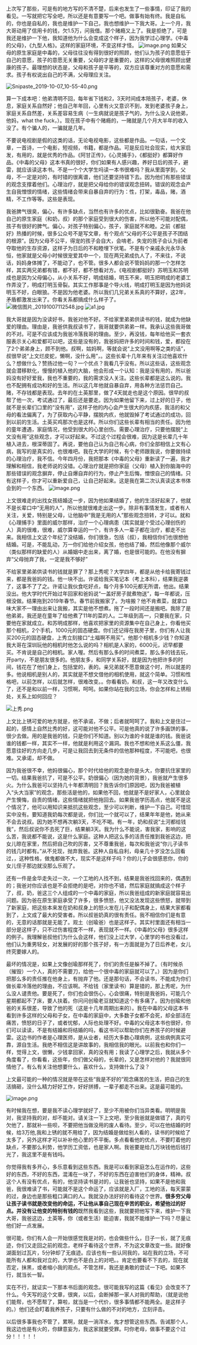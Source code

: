 
上次写了那些，可是有的地方写的不清不楚，后来也发生了一些事情，印证了我的看见。一写就把它写全吧，所以还是有意要写一个吧。做事有始有终。我是自私的，你也是自私的，我也是维护一下自己，我也想维护一下我大哥。上一个月，我大哥动用了信用卡的钱，欠1.5万，问我借。那个赌瘾又上了。我是拒绝了，可是我还是维护一下他，我知道他为什么会变成这个样子，因为我学过心理学。《中毒的父母》，《九型人格》。这样的家庭环境，不变这样才怪。
![image.png](https://upload-images.jianshu.io/upload_images/8195910-937cac7b6dffd858.png?imageMogr2/auto-orient/strip%7CimageView2/2/w/1240)
如果父母的原生家庭是中毒的，父母往往没有得到很好的照顾，他们认为孩子的意愿低于自己的意愿，孩子的意愿无关重要，父母的才是重要的，这样的父母很难照顾出健康的孩子。最理想的状态是，父母和孩子是平等的，双方应该尊重对方的意愿和需求。孩子有权说出自己的不满，父母理应关注。

![Snipaste_2019-10-07_10-55-40.png](https://upload-images.jianshu.io/upload_images/8195910-8fdee160b4feb76a.png?imageMogr2/auto-orient/strip%7CimageView2/2/w/1240)

算一下成本吧：他弟清明不回，每年省下钱和2，3天时间成本陪孩子，老婆，休息，家庭关系自然好；他自己年年回，心里有火又意识不到，发到老婆孩子身上，家庭关系自然差，关系差容易生病（一生病就说是孩子气的，为什么没人说他弟，他妈，what the fuck，）。现在孩子中有个赌瘾的，一赌就是几个月大半年的收入没了。有个骗人的，一骗就是几年。

不要说电视剧是假的这类的话，无论电视电影，这些都是作品。一句话，一个文章，一首诗，一个电影，短视频，书籍，都是作品。可是反应社会现实，给大家启发，有用的，就是优秀的作品。《阿甘正传》，《心灵捕手》，《都挺好》都算好作品。《中毒的父母》这本书真的很好，你们如果有人感兴趣，养好日后的孩子，避雷，就应该读这本书。不是一个个大学生吗读一本书很难吗？我从里面学到，父母，不一定是对的，有时错的很离谱，他们还要坚持错下去。因为他们有那些错误的观念支撑着他们。心理治疗，就是把父母给你的错误观念扭转。错误的观念会产生自我憎恨的情绪，这些情绪会带来自暴自弃的行为：性，打架，毒品，赌，酒精，不工作等等。这些是表现。

我爸脾气很臭，偏心，有许多缺点，当然也有许多的优点，比如很勤奋。我爸在他自己的原生家庭（和奶，叔）的那个家庭受到很大的伤害，所以他不可能对配偶，孩子有很好的脾气。偏心，对孩子特别偏心，孩子，家庭就不和睦。之前《都挺好》热播的时候，很多公众号不是写文章，有个观点“父母的不公平是孩子不团结的根源”。因为父母不公平，得宠的孩子会自大，会啃老，失宠的孩子会认为前者夺取他的生存资源，这样子为日后的不和睦埋下伏笔。不是有个亲戚永光永华永恒，他家就是父母小时候很宠爱其中一个，现在两兄弟成仇人了，不来往，不说话，妈妈身体摊了，不能动了，也不管。很多人都会说不管妈妈的那一个怎样怎样，其实两兄弟都有错，都不好，都不想看对方。《电视剧都挺好》苏明玉和苏明成也是因为父母偏心，从小关系不好，明成结婚，明玉不来，明玉把明成的老婆工作弄没了，明成打明玉骨裂。其实工作那事是个导火线，明成打明玉是因为他妈说明玉不好，白眼狼。不是因为他老婆。所以我们几兄弟关系真的不算好，这2年，矛盾都激发出来了。你看关系都搞成什么样子了。
![微信图片_20191007112548.jpg](https://upload-images.jianshu.io/upload_images/8195910-58300bfd8e28cd6b.jpg?imageMogr2/auto-orient/strip%7CimageView2/2/w/1240)
![a1.jpg](https://upload-images.jianshu.io/upload_images/8195910-0b8bef9dc5518f72.jpg?imageMogr2/auto-orient/strip%7CimageView2/2/w/1240)


我大哥就是因为没读好书，我爸对他不好。不给家里弟弟供读书的钱，就成为他缺爱的理由。理由是，我爸供我叔读书了，我哥就要供弟弟一样。我承认这些我哥做的不对。可是不应该成为我爸冷落我哥的理由。至少，再没钱，每年给他买一套衣服表示关心和爱都可以吧，这些是没有的，我爸妈把许多的时间和钱，爱，都投在了2个弟弟身上，顾不到他。叔啊，姑妈啊，等就会说“上文没用啊等之类的话”，叔很早说“上文烂皮蛇，懒啊，没什么用”，。这些长辈十几年来有关注过他喜欢什么？想做什么？赞扬过他一句？一个优点？我看几乎没有。所以这些话，这些观念就会潜移默化，慢慢的植入他的大脑，他会形成一个认知：我是没有用的，所以爸妈没有好好爱我，我也不重要的，我的需求没人关注。这些长辈都是这么说的。我也不配拥有成功和好的生活。所以这几年他就自暴自弃，用各种方法惩罚自己。赌，不存钱都是表现。去年的在土英那里，做了4天就走也是这个原因。很早的叔帮了他一次，考试通过了，最后还是要走。因为如果他留下来，过上好的日子，他就不是长辈们口里的“没有用”，这样子他的内心会产生很大的内疚感，我活的和父母的看法偏离了，为了获取内心平静，摆脱内疚，他就毁掉了考试通过的成功，回到以前的生活。土英买鸡那次也是这样。所以你们这些长辈有相当的责任。因为他的童年遭遇，家庭情况，他受到很大的心里创伤。需要心理治疗，只要他摆脱“上文没有用”这些观念，才可以好起来。不过这个过程会很难，因为这是长辈几十年植入进去，根深蒂固了。再说，要他自己认为自己有心病，你们全部相信上文有心病，我写的是真实的，也很难吧。我在大学的时候，有个老师跟我说，你要做持续的心理治疗，我不信。今年四月份，我把那本《中毒的父母》重新读了一遍，我才理解和相信，我老师说的没错。心理治疗就是把你家庭（父母）植入到你脑海中的那些错误的观念摒弃，停止自爆自弃的行为，停止产生后悔，憎恨自己的情绪。只有这样子，你才可以重新爱自己，让自己好起来。这是我在第二次认真读这本书体会到的一个东西。
![image.png](https://upload-images.jianshu.io/upload_images/8195910-d626de50829d58b9.png?imageMogr2/auto-orient/strip%7CimageView2/2/w/1240)


上文很难走的出找女孩结婚这一步，因为他如果结婚了，他的生活好起来了，他就不是长辈口中“无用的人”，所以他就很难走出这一步。除非有事情发生，或者有人关注，关爱，特别是父母，让他脑中“我是无用的人”那些观念扭转，才可以。就和《心理捕手》里面的威尔那样，治疗一个心理病患（其实就是个受过心理创伤的人）真的很难，很难，威尔算幸运的一个，有许多人一辈子都在治疗，都走不出来。我相信上文这个年纪了没结婚，你们很急，包括（叔），我相信你们也很想他结婚。可是，不能乱动，万一你们给他介绍女孩，他也结了婚，然后他像那个威尔（类似那样的缺爱的人）从婚姻中走出来，离了婚，也是很可能的。在他没有摒弃“父母抛弃了我，一定是我不够好”

不给家里弟弟供读书的钱就是罪了？那上秀呢？大学四年，都是从他卡给我寄钱过来，都是我爸妈的钱。他一块不出。许诺给我买笔记本（考上本科），结果我逆袭了，这事不了了之。许诺让我伙食吃好点，每个月多100元都无所谓，他出。结果没出。他大学时代开始过年回家和爸妈说“一盖好房子就煮物送”，每一年都说，压根没做。结果拖到2019年春节。春节前我搬家了。为啥搬？他不肯煮菜，就拿口味大家不一理由出来让我搬，其实是他不想煮。拖了一段时间还是搬吧。我除了是他弟弟，我还是在童年了给他煮了11年的菜的人。二年级到高一，只要我在家，只要他在家就成立。和苏明成那样，他喜欢把家里的资源集中在自己身上，你看他买那个相机，2个手机，1000元的固态硬盘。你们还记得在我房子里，你们有人让我买200元的固态硬盘，上秀立刻接口“土福啊不用买”。他那个相机多少钱？你知道我大哥在深圳玩他的相机时他怎么说的吗？相机是人家的，6000元，迟早都要买。不肯说是自己的相机。家人喔。然后有那么多的时间煮菜，那么多的钱去玩，开party，不是朋友很多的。他朋友多，和同学关系好，就是因为他把许多的时间，钱花在了他们身上，包括堂的，表的。亲兄弟就不愿意做这个时，所以就差的多。他说相机是别人的，其实就是不想文借他的相机使用，就这个简单。习惯和性格吧，以前怎样，以后就怎样，很难改变。。你看看奶，和叔，这一年又改变什么了，还不是和以前一样，习惯啊，呵呵。如果你站在我的立场，你会怎样和上锈相处，关系上如何回应？

![上秀.png](https://upload-images.jianshu.io/upload_images/8195910-af2980b5f09d59d7.png?imageMogr2/auto-orient/strip%7CimageView2/2/w/1240)


上文比上锈可爱的地方就是，他不承诺，不做；后者就呵呵了。我和上文是住过一起的，感情上自然比秀的好，这可能对他不公平。可是他真的说了许多画饼的事，很少去做。用的是我爸的钱，只是你们不知道。别以为谁的卡就是谁的钱。我爸说谁的钱都一样，其实不一样，他就是利用这个漏洞。我也不想和他关系这么僵，我愿意往好的方向走几步，可是让我回去到无条件的信他那种程度，不可能吧，也很难。又承诺，却不做。

因为我爸很不幸，他妈很偏心，那个时代给他的观念是你是头大，你要抗住家里的一切。结果我爸抗了，可是不公平。奶很偏心（因为她的背景），我爸就产生很多火。为什么我爸可以坚持几十年都清明回？我告诉你们原因吧，因为我爸被植入“头大当家”的观念，那些活是他的，如果他不回，他就是不是好家人，心里就会产生懊悔，自责的情绪，这些情绪就把他拖回去。如果我爸学历高点，他就不是这个情况了，他可以用知识来抵抗这些观念，至少可以判断，维护一下自己。可惜现实中没有。要知道我奶每次都是说，你们比一个就可以了，结果年年是他，她从来不会去说叔。因为她不想再次躺3天，不吃不喝。有一年，奶和叔说“土河都给钱我”，然后叔说你不去死了巨，结果躺3天。我为什么不能说，害我家，影响的这么苦，我说都不能说，这是什么家庭。这种人把这么多的活责任推到我爸这边，把女儿晾在家里，然后把自己吹的厉害，又不尊重我爸，每次和我爸说“你儿子读书的钱几时都有。”从不兑现，抛弃我爸。这种人自私自利，母亲几十岁没怎么回看过，，这种性格，做鬼都做不大，现实不是这样子吗？你的儿子会很感恩你，你的女儿侄子那边就没那么乐观了。

还有一件是金华走失过一次，一个工地的人找不到，结果是我爸找回来的，偶遇到的；我爸对你应该也是不会拒绝的是吧，对你也不错，然后家庭就搞成这个样子了，叔，奶，爸这三个人组成的一个中毒的家庭，所以我爸组成的新家庭就容易出问题。因为爸在原生家庭承受了许多，很多愤怒，他又没法发现这些愤怒，就带到了新家庭，把这些本来发在奶和叔身上的怒火发在儿子和配偶身上，结果大家都看到了，上文成了最大的受害者。所以叔爸奶真的很有责任。我不相信你们是有意的，无意的话那就是无能了。观土（创瑜爸）也是这样子。其实村里面还有相当一部分是这样子，只不过伤害程度不一样，表现就不一样。《中毒的父母》很多这样的例子。我理解爸叔他们为什么会这样，他们没上过大学，心里学的书也没看过，他们认为重男轻女，对发展的好的那个孩子好，有一方面就是为了日后养老，女儿终究要嫁人的。


最坏的情况是，如果上文像创瑜那样死了，你们的责任是躲不掉了。（有时候杀（摧毁）一个人，真的不需要刀，给他一个很中毒的家庭就可以了。）因为是你们把那么多的责任推在他身上，有抛弃了他。还是那句话，不会读书，不能成为你们做长辈冷落他的理由，不应该啊。不给钱（家里读书）算是错的，那上秀呢，为什么没人谴责他。要是死了，你们也会很伤心，心会很痛，特别是我爸妈，可能几个星期都起不了床，要人扶着。你问问创瑜老豆就知道这个有多痛了。因为创瑜和他爸的关系很差，导致了他的死（这是十几年周期出来的）。我在中毒的父母这本书看到许多这样的父母和子女，在中毒的家庭中，大多数子女都不会死，却全部活在痛苦，愤怒的日子了，或者忧郁，人际也处理不好。中毒的父母这本书也很好，你们可以读读，不是有结婚和将结婚的吗，看这书可以帮助你们在养孩子的时候避雷。这边书的作者是心理医师，是从业者，经历大多数心理病例，这些病例真实可靠，源自生活。我绝不相信这是讲故事的，我相信我的眼光。以前我也和你们一样，觉得上文，很懒，少钱拿回家，真的没有用；我读了心理学之后，我就从多个角度看了，你看看，这些年，你们做父母的，长辈的，又是怎样对他的？我就很同情他了。有么有关注他想要什么，喜欢什么，支持做什么了没？

上文最可能的一种的情况就是带在这些“我是不好的”观念痛苦的生活，把自己的生活搞砸，没什么精力好好工作，好好拼搏，一辈子都走不出来。这是最可能的。

![image.png](https://upload-images.jianshu.io/upload_images/8195910-5c5d77d88d5e3526.png?imageMogr2/auto-orient/strip%7CimageView2/2/w/1240)

有时候我在想，要是我不读心理学就好了，至少不用被你们当异类看。明明是我对，我坚持我的对，却不能对。请关注一下上文吧，至少我爸就是做错了，真的亏欠他了，那就补一些呗，不要把他当做没用的废人看待。至少，可以在他结婚的时候，给3万他,我和上锈的就不用给了，因为结婚是做给别人看的，读书的时候给了太多了，另外这样才可以补补他心里的不平衡。多点看看他的优点，不要盯着他的缺点，不要那么利势，他学历工资低，也是家人啊。我爸要是给几万块钱他后钱打光了，我这里不是有钱吗。

你觉得我有多开心，多乐意看到这些东西。我是可以看到家庭怎么在运作的，这些好的东西，不好的东西，混淆在一块了，不好的东西在迫害他们的身体，精神。叔这个人有没有优点，有的，他坚持读书是对的，让我爸也坚持，如果不是他和我爸，我很难读了书，可能就不是这个命运了，应该就是入厂，工地的活，每天蒙蒙的过，身边也是那些粗口满口的人。我就没办法好好的看待这个世界。**很多穷父母让孩子读书就是改变他的命运，不让他从事自己现在辛苦的职业，希望他过的好点。并没有让他变的特别有钱的**既然我看到这些，我就要把他写下来，维护一下我大哥，我爸这边，土英等，你（或者生活）能迫害，我就不能维护一下吗？尽量让他们好一点发展。

很可能，你们有人会一开始很感觉我是对的，也会做些什么，日子一长，就了无痕迹，你们又走回之前的观念，老样子看待这个世界，不为这文章改变一些。就好像湖面划过瓦片，5分钟却了无痕迹。应该也有一些认同我的，站在我的立场，不可能所有人都和我对立的，大学也不是白上的对吧。。肯定也要看不下去的，现在就否定，抹黑，或者缩小我的观点。不管怎样，我还是勇敢的尝试一下吧。如果不行，就当长一智。

实在不行，就证实一下那本书后面的观念。很可能我写的这篇《看见》会改变不了什么。今天写的这个文章，很爽，以后，会断掉那一家人对我的帮助，（就是说他们能帮，也不愿帮了，算啦，就当是一个代价，很多事情都不能两全。是这样子的。）他们还会盯着我养孩子，只要有什么做的不对的地方，立刻评击。

以后很多事我也不管了，累啊，就是一淌浑水，鬼才想管这些东西。告诫那个人，我这边也是有火的，你肆意妄为，我这家就要受罪。叼你老母，做事不要这个过分！！！！！
